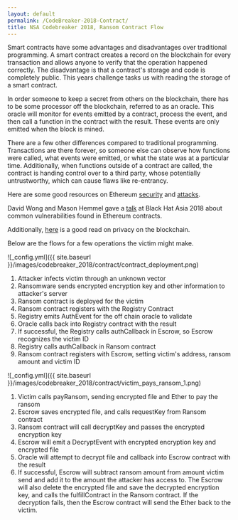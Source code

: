 ```yaml
---
layout: default
permalink: /CodeBreaker-2018-Contract/
title: NSA Codebreaker 2018, Ransom Contract Flow
---
```


Smart contracts have some advantages and disadvantages over traditional programming. A smart contract creates a record on the blockchain for every transaction and allows anyone to verify that the operation happened correctly. The disadvantage is that a contract's storage and code is completely public. This years challenge tasks us with reading the storage of a smart contract. 

In order someone to keep a secret from others on the blockchain, there has to be some processor off the blockchain, referred to as an oracle. This oracle will monitor for events emitted by a contract, process the event, and then call a function in the contract with the result. These events are only emitted when the block is mined. 

There are a few other differences compared to traditional programming. Transactions are there forever, so someone else can observe how functions were called, what events were emitted, or what the state was at a particular time. Additionally, when functions outside of a contract are called, the contract is handing control over to a third party, whose potentially untrustworthy, which can cause flaws like re-entrancy. 

Here are some good resources on Ethereum [security](https://solidity.readthedocs.io/en/latest/security-considerations.html#re-entrancy) and [attacks](https://consensys.github.io/smart-contract-best-practices/known_attacks/).

David Wong and Mason Hemmel gave a [talk](https://youtu.be/95-pdnUQQSo) at Black Hat Asia 2018 about common vulnerabilities found in Ethereum contracts. 

Additionally, [here](https://blog.ethereum.org/2016/01/15/privacy-on-the-blockchain/) is a good read on privacy on the blockchain. 

Below are the flows for a few operations the victim might make. 

![_config.yml]({{ site.baseurl }}/images/codebreaker_2018/contract/contract_deployment.png)

1. Attacker infects victim through an unknown vector
2. Ransomware sends encrypted encryption key and other information to attacker's server
3. Ransom contract is deployed for the victim
4. Ransom contract registers with the Registry Contract
5. Registry emits AuthEvent for the off chain oracle to validate
6. Oracle calls back into Registry contract with the result
7. If successful, the Registry calls authCallback in Escrow, so Escrow recognizes the victim ID
8. Registry calls authCallback in Ransom contract
9. Ransom contract registers with Escrow, setting victim's address, ransom amount and victim ID

![_config.yml]({{ site.baseurl }}/images/codebreaker_2018/contract/victim_pays_ransom_1.png)

1. Victim calls payRansom, sending encrypted file and Ether to pay the ransom
2. Escrow saves encrypted file, and calls requestKey from Ransom contract
3. Ransom contract will call decryptKey and passes the encrypted encryption key
4. Escrow will emit a DecryptEvent with encrypted encryption key and encrypted file
5. Oracle will attempt to decrypt file and callback into Escrow contract with the result
6. If successful, Escrow will subtract ransom amount from amount victim send and add it to the amount the attacker has access to. The Escrow will also delete the encrypted file and save the decrypted encryption key, and calls the fulfillContract in the Ransom contract. If the decryption fails, then the Escrow contract will send the Ether back to the victim. 



